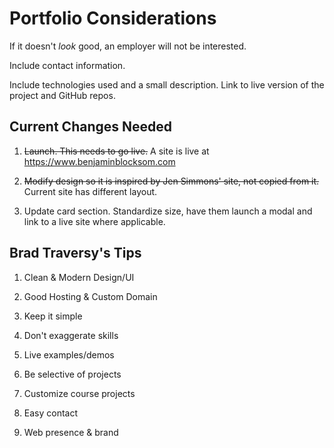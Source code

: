 # Portfolio Considerations

If it doesn't *look* good, an employer will not be interested.

Include contact information.

Include technologies used and a small description. Link to live version of the project and GitHub repos.

## Current Changes Needed

1) ~~Launch. This needs to go live.~~ A site is live at https://www.benjaminblocksom.com

2) ~~Modify design so it is inspired by Jen Simmons' site, not copied from it.~~ Current site has different layout.

3) Update card section. Standardize size, have them launch a modal and link to a live site where applicable.


## Brad Traversy's Tips

1) Clean & Modern Design/UI

2) Good Hosting & Custom Domain

3) Keep it simple

4) Don't exaggerate skills

5) Live examples/demos

6) Be selective of projects

7) Customize course projects

8) Easy contact

9) Web presence & brand
